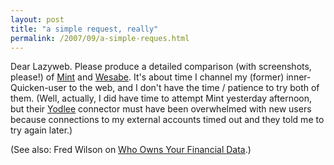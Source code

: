 ```yaml
---
layout: post
title: "a simple request, really"
permalink: /2007/09/a-simple-reques.html
---
```


Dear Lazyweb. Please produce a detailed comparison (with screenshots, please!) of [Mint](http://www.mint.com/) and [Wesabe](http://www.wesabe.com/). It's about time I channel my (former) inner-Quicken-user to the web, and I don't have the time / patience to try both of them. (Well, actually, I did have time to attempt Mint yesterday afternoon, but their [Yodlee](http://corporate.yodlee.com/) connector must have been overwhelmed with new users because connections to my external accounts timed out and they told me to try again later.)

(See also: Fred Wilson on [Who Owns Your Financial Data](http://avc.blogs.com/a_vc/2007/09/who-owns-your-f.html).)